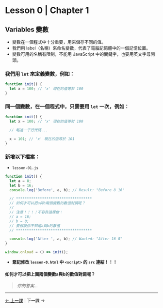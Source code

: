 # Lesson 0 | Chapter 1

## Variables 變數
- 變數在一個程式中十分重要，用來儲存不同的值。
- 我們用 label（名稱）來命名變數，代表了電腦記憶體中的一個記憶位置。
- 變數可用的名稱有限制，不能用 JavaScript 中的關鍵字，也要用英文字母開頭。

### 我們用 `let` 來定義變數，例如：
```javascript
function init() {
  let x = 100; // 'x' 現在的值等於 100
}
```

### 同一個變數，在一個程式中，只需要用 `let` 一次，例如：
```javascript
function init() {
  let x = 100; // 'x' 現在的值等於 100

  // 略過一千行代碼...

  x = 101; // 'x' 現在的值等於 101
}
```

### 新增以下檔案：
- `lesson-01.js`
```javascript
function init() {
  let a = 8;
  let b = 16;
  console.log('Before', a, b); // Result: "Before 8 16"

  // ***********************************
  // 如何才可以把a與b兩個變數的數值對調呢？
  //
  // 注意！！！！不容許這樣做：
  // a = 16;
  // b = 8;
  // 要假設你不知道a與b的數值
  // ***********************************

  console.log('After ', a, b); // Wanted: "After 16 8"
}

window.onload = () => init();
```
- **緊記修改 `lesson-0.html` 中 `<script>` 的 `src` 連結！！！**

#### 如何才可以把上面兩個變數a與b的數值對調呢？
> _你的答案..._

---

[← 上一課](README.md) | 下一課 →
